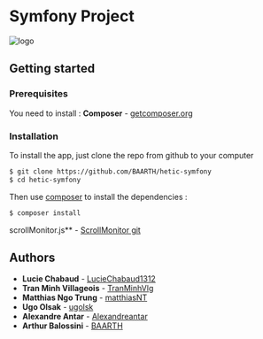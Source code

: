 # Symfony Project

![logo](https://www.google.fr/search?q=symfony+logo&source=lnms&tbm=isch&sa=X&ved=0ahUKEwiqjpW8lN_YAhXE1qQKHT2jDeYQ_AUICigB&biw=1439&bih=729#imgrc=Mz-QM4Y-w77njM:)


## Getting started

### Prerequisites
You need to install :
**Composer** - [getcomposer.org](https://getcomposer.org/download/)

### Installation
To install the app, just clone the repo from github to your computer
```sh
$ git clone https://github.com/BAARTH/hetic-symfony
$ cd hetic-symfony
```
Then use [composer](https://getcomposer.org/download/) to install the dependencies :

```sh
$ composer install
```
scrollMonitor.js** - [ScrollMonitor git](https://github.com/stutrek/scrollMonitor)

## Authors

* **Lucie Chabaud** - [LucieChabaud1312](https://github.com/LucieChabaud1312)
* **Tran Minh Villageois** - [TranMinhVlg](https://github.com/TranMinhVlg)
* **Matthias Ngo Trung** - [matthiasNT](https://github.com/matthiasNT)
* **Ugo Olsak** - [ugolsk](https://github.com/ugolsk)
* **Alexandre Antar** - [Alexandreantar](https://github.com/Alexandreantar)
* **Arthur Balossini** - [BAARTH](https://github.com/BAARTH)